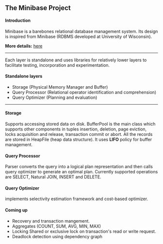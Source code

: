 ## The Minibase Project

#### Introduction

Minibase is a barebones relational database management system.
Its design is inspired from Minibase (RDBMS developed at University of Wisconsin).

**More details:** [here](http://research.cs.wisc.edu/coral/minibase/minibase.html)

---

Each layer is standalone and uses libraries for relatively lower layers to facilitate testing, incorporation and experimentation.

#### Standalone layers
- Storage (Physical Memory Manager and Buffer)
- Query Processor (Relational operator identification and comprehension)
- Query Optimizer (Planning and evaluation)

---
#### Storage
Supports accessing stored data on disk. BufferPool is the main class which supports other components in tuples insertion, deletion, page eviction, locks acquisition and release, transaction commit or abort. All the records are stored in HeapFile (heap data structure). It uses **LIFO** policy for buffer management.

#### Query Processor
Parser converts the query into a logical plan representation and then calls query optimizer to generate an optimal plan. Currently supported operations are SELECT, Natural JOIN, INSERT and DELETE.

#### Query Optimizer
implements selectivity estimation framework and cost-based optimizer.

#### Coming up
- Recovery and transaction mangement.
- Aggregates (COUNT, SUM, AVG, MIN, MAX)
- Locking Shared or exclusive lock on transaction's read or write request.
- Deadlock detection using dependency graph


